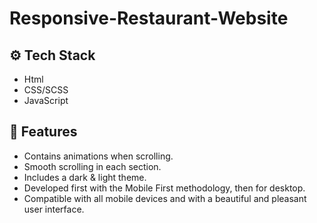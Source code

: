 # Responsive-Restaurant-Website

## <a name="tech-stack">⚙️ Tech Stack</a>

- Html
- CSS/SCSS
- JavaScript

## <a name="features">🔋 Features</a>

- Contains animations when scrolling.
- Smooth scrolling in each section.
- Includes a dark & light theme.
- Developed first with the Mobile First methodology, then for desktop.
- Compatible with all mobile devices and with a beautiful and pleasant user interface.
